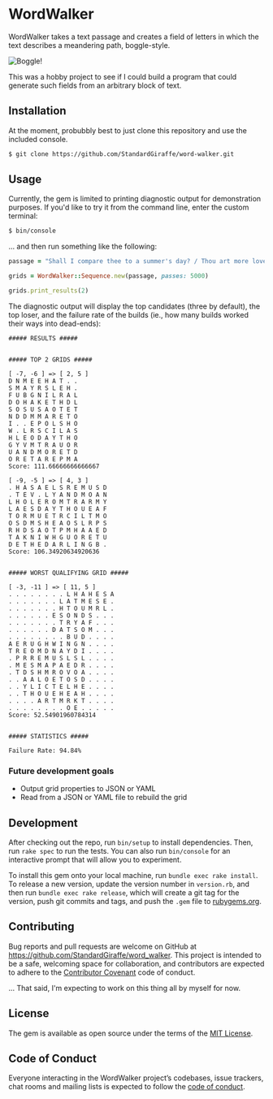 # WordWalker

WordWalker takes a text passage and creates a field of letters in which the text describes a meandering path, boggle-style.

![Boggle!](https://www.wikihow.com/images/thumb/b/b4/Play-Boggle-Step-19.jpg/aid930445-v4-728px-Play-Boggle-Step-19.jpg)

This was a hobby project to see if I could build a program that could generate such fields from an arbitrary block of text.

## Installation

At the moment, probubbly best to just clone this repository and use the included console.

```bash
$ git clone https://github.com/StandardGiraffe/word-walker.git
```

## Usage

Currently, the gem is limited to printing diagnostic output for demonstration purposes.  If you'd like to try it from the command line, enter the custom terminal:

```bash
$ bin/console
```

... and then run something like the following:

```ruby
passage = "Shall I compare thee to a summer's day? / Thou art more lovely and more temperate: / Rough winds do shake the darling buds of May, / And summer's lease hath all too short a date:"

grids = WordWalker::Sequence.new(passage, passes: 5000)

grids.print_results(2)
```

The diagnostic output will display the top candidates (three by default), the top loser, and the failure rate of the builds (ie., how many builds worked their ways into dead-ends):

```text
##### RESULTS #####


##### TOP 2 GRIDS #####

[ -7, -6 ] => [ 2, 5 ]
D N M E E H A T . .
S M A Y R S L E H .
F U B G N I L R A L
D O H A K E T H D L
S O S U S A O T E T
N D D M M A R E T O
I . . E P O L S H O
W . L R S C I L A S
H L E O D A Y T H O
G Y V M T R A U O R
U A N D M O R E T D
O R E T A R E P M A
Score: 111.66666666666667

[ -9, -5 ] => [ 4, 3 ]
. H A S A E L S R E M U S D
. T E V . L Y A N D M O A N
L H O L E R O M T R A R M Y
L A E S D A Y T H O U E A F
T O R M U E T R C I L T M O
O S D M S H E A O S L R P S
R H D S A O T P M H A A E D
T A K N I W H G U O R E T U
D E T H E D A R L I N G B .
Score: 106.34920634920636


##### WORST QUALIFYING GRID #####

[ -3, -11 ] => [ 11, 5 ]
. . . . . . . . L H A H E S A
. . . . . . . L A T M E S E .
. . . . . . . H T O U M R L .
. . . . . . E S O N D S . . .
. . . . . . . T R Y A F . . .
. . . . . . D A T S O M . . .
. . . . . . . . B U D . . . .
A E R U G H W I N G N . . . .
T R E O M D N A Y D I . . . .
. P R R E M U S L S L . . . .
. M E S M A P A E D R . . . .
. T D S H M R O V O A . . . .
. . A A L O E T O S D . . . .
. . Y L I C T E L H E . . . .
. . T H O U E H E A H . . . .
. . . . A R T M R K T . . . .
. . . . . . . . O E . . . . .
Score: 52.54901960784314


##### STATISTICS #####

Failure Rate: 94.84%

```

### Future development goals

- Output grid properties to JSON or YAML
- Read from a JSON or YAML file to rebuild the grid

## Development

After checking out the repo, run `bin/setup` to install dependencies. Then, run `rake spec` to run the tests. You can also run `bin/console` for an interactive prompt that will allow you to experiment.

To install this gem onto your local machine, run `bundle exec rake install`. To release a new version, update the version number in `version.rb`, and then run `bundle exec rake release`, which will create a git tag for the version, push git commits and tags, and push the `.gem` file to [rubygems.org](https://rubygems.org).

## Contributing

Bug reports and pull requests are welcome on GitHub at https://github.com/StandardGiraffe/word_walker. This project is intended to be a safe, welcoming space for collaboration, and contributors are expected to adhere to the [Contributor Covenant](http://contributor-covenant.org) code of conduct.

... That said, I'm expecting to work on this thing all by myself for now.

## License

The gem is available as open source under the terms of the [MIT License](https://opensource.org/licenses/MIT).

## Code of Conduct

Everyone interacting in the WordWalker project’s codebases, issue trackers, chat rooms and mailing lists is expected to follow the [code of conduct](https://github.com/StandardGiraffe/word_walker/blob/master/CODE_OF_CONDUCT.md).
